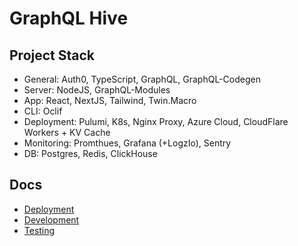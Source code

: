 # GraphQL Hive

## Project Stack

- General: Auth0, TypeScript, GraphQL, GraphQL-Codegen
- Server: NodeJS, GraphQL-Modules
- App: React, NextJS, Tailwind, Twin.Macro
- CLI: Oclif
- Deployment: Pulumi, K8s, Nginx Proxy, Azure Cloud, CloudFlare Workers + KV Cache
- Monitoring: Promthues, Grafana (+LogzIo), Sentry
- DB: Postgres, Redis, ClickHouse

## Docs

- [Deployment](./docs/DEPLOYMENT.md)
- [Development](./docs/DEVELOPMENT.md)
- [Testing](./docs/TESTING.md)
